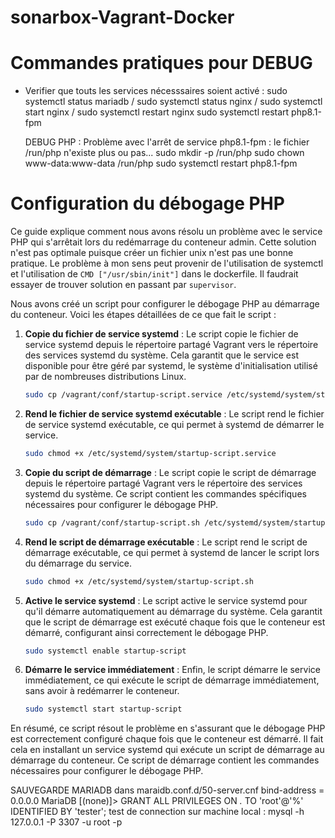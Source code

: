 # sonarbox-Vagrant-Docker

# Commandes pratiques pour DEBUG

- Verifier que touts les services nécesssaires soient activé :
    sudo systemctl status mariadb / 
    sudo systemctl status nginx  / sudo systemctl start nginx / sudo systemctl restart nginx
    sudo systemctl restart php8.1-fpm

    
    DEBUG PHP : Problème avec l'arrêt de service php8.1-fpm : le fichier /run/php n'existe plus ou pas...
            sudo mkdir -p /run/php
            sudo chown www-data:www-data /run/php
            sudo systemctl restart php8.1-fpm  

# Configuration du débogage PHP

Ce guide explique comment nous avons résolu un problème avec le service PHP qui s'arrêtait lors du redémarrage du conteneur admin. Cette solution n'est pas optimale puisque créer un fichier unix n'est pas une bonne pratique. Le problème à mon sens peut provenir de l'utilisation de systemctl et l'utilisation de ```CMD ["/usr/sbin/init"]``` dans le dockerfile. Il faudrait essayer de trouver solution en passant par ```supervisor```. 

Nous avons créé un script pour configurer le débogage PHP au démarrage du conteneur. Voici les étapes détaillées de ce que fait le script :

1. **Copie du fichier de service systemd** : Le script copie le fichier de service systemd depuis le répertoire partagé Vagrant vers le répertoire des services systemd du système. Cela garantit que le service est disponible pour être géré par systemd, le système d'initialisation utilisé par de nombreuses distributions Linux.
    ```bash
    sudo cp /vagrant/conf/startup-script.service /etc/systemd/system/startup-script.service
    ```

2. **Rend le fichier de service systemd exécutable** : Le script rend le fichier de service systemd exécutable, ce qui permet à systemd de démarrer le service.
    ```bash
    sudo chmod +x /etc/systemd/system/startup-script.service
    ```

3. **Copie du script de démarrage** : Le script copie le script de démarrage depuis le répertoire partagé Vagrant vers le répertoire des services systemd du système. Ce script contient les commandes spécifiques nécessaires pour configurer le débogage PHP.
    ```bash
    sudo cp /vagrant/conf/startup-script.sh /etc/systemd/system/startup-script.sh
    ```

4. **Rend le script de démarrage exécutable** : Le script rend le script de démarrage exécutable, ce qui permet à systemd de lancer le script lors du démarrage du service.
    ```bash
    sudo chmod +x /etc/systemd/system/startup-script.sh
    ```

5. **Active le service systemd** : Le script active le service systemd pour qu'il démarre automatiquement au démarrage du système. Cela garantit que le script de démarrage est exécuté chaque fois que le conteneur est démarré, configurant ainsi correctement le débogage PHP.
    ```bash
    sudo systemctl enable startup-script
    ```

6. **Démarre le service immédiatement** : Enfin, le script démarre le service immédiatement, ce qui exécute le script de démarrage immédiatement, sans avoir à redémarrer le conteneur.
    ```bash
    sudo systemctl start startup-script
    ```

En résumé, ce script résout le problème en s'assurant que le débogage PHP est correctement configuré chaque fois que le conteneur est démarré. Il fait cela en installant un service systemd qui exécute un script de démarrage au démarrage du conteneur. Ce script de démarrage contient les commandes nécessaires pour configurer le débogage PHP.
            

SAUVEGARDE MARIADB
dans maraidb.conf.d/50-server.cnf
bind-address            = 0.0.0.0
MariaDB [(none)]> GRANT ALL PRIVILEGES ON *.* TO 'root'@'%' IDENTIFIED BY 'tester';
test de connection sur machine local : mysql -h 127.0.0.1 -P 3307 -u root -p